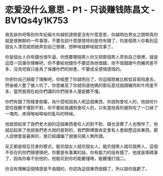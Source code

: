 # 恋爱没什么意思 - P1 - 只谈赚钱陈昌文 - BV1Qs4y1K753

我告訴你吧等到你年紀越大你越知道戀愛沒有什麼意思，你越明白男女之間啊真的就是很無聊的一件事情，不要去談什麼感情特別是你有錢了，你是個男人你看到這個女人漂亮就把她弄到自己懷裡，想幹啥就幹啥就完事了。

你是個女人你有錢也很牛逼，你想要哪個男人你又把那個男人弄到自己懷裡，就是這麼一回事你理解吧，你不要給他錢你不要認為他值錢，他不值錢跟牛肉豬肉差不多，沒見吧我只是為了保護你們的財產，不要成全感情感情的。

你把你自己搞廢了理解吧，你經歷了你就明白了，你這個思維比較低容易陷進去，然後被人整了被人坑了，你思維高了你就知道他媽的那玩意兒就跟豬肉和牛肉差不多，當然我現在給你們講的你們很多人還是聽不懂。

你們有錢了照樣會倒霉，為什麼呢因為人呢這個東西，你說狗會咬人的，他說咬什麼咬我聽不懂對不對，你不要給我講狗會咬人的，只有當他真的被狗咬了一口掉了一塊肉，疼得唉呦唉呦的亂叫的時候。

他就想起來了我們老大說的這個東西會咬人的對不對，錢也浪費了人也憔悴了，他就記起來了他說我們老大說的是對的，我們群裡面肯定會有人會經歷這些東西，窮人談戀愛是最爽的，我已經講偏了說幾句窮人無所謂。

反正都是相互坑害的模式，能坑個女人就坑個女人，能坑個男人就坑個男人，這個不存在的你們隨便搞吧，你要是有事業的話，你有能力的話有錢了，他就是兩碼事了，因為你看不到他的，他能坑到你的能聽懂嗎，能聽懂打個二。

你沒有理解這個情感是不值錢的，你認為這個東西值錢了，所以說你就虧了。